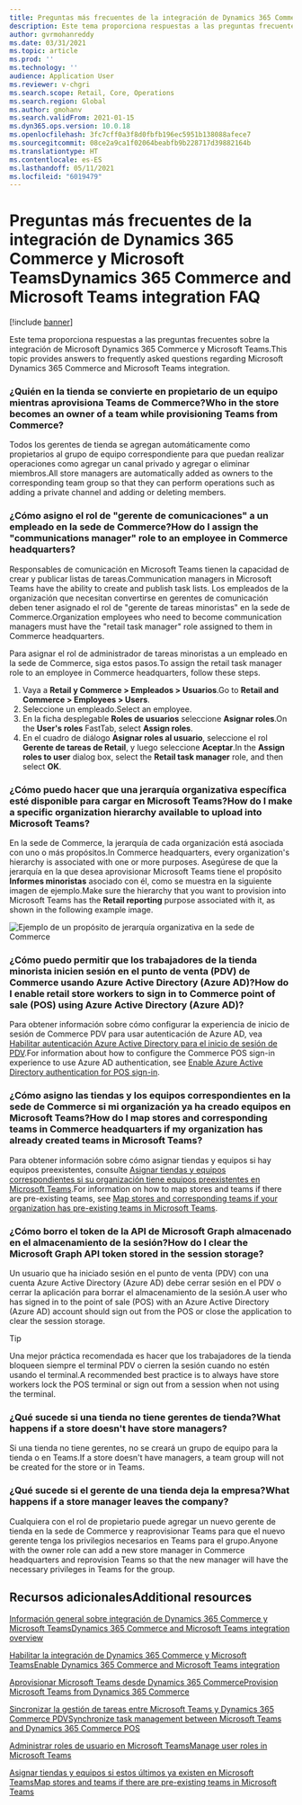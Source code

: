 ```yaml
---
title: Preguntas más frecuentes de la integración de Dynamics 365 Commerce y Microsoft Teams
description: Este tema proporciona respuestas a las preguntas frecuentes sobre la integración de Microsoft Dynamics 365 Commerce y Microsoft Teams.
author: gvrmohanreddy
ms.date: 03/31/2021
ms.topic: article
ms.prod: ''
ms.technology: ''
audience: Application User
ms.reviewer: v-chgri
ms.search.scope: Retail, Core, Operations
ms.search.region: Global
ms.author: gmohanv
ms.search.validFrom: 2021-01-15
ms.dyn365.ops.version: 10.0.18
ms.openlocfilehash: 3fc7cff0a3f8d0fbfb196ec5951b138088afece7
ms.sourcegitcommit: 08ce2a9ca1f02064beabfb9b228717d39882164b
ms.translationtype: HT
ms.contentlocale: es-ES
ms.lasthandoff: 05/11/2021
ms.locfileid: "6019479"
---
```

# <a name="dynamics-365-commerce-and-microsoft-teams-integration-faq"></a><span data-ttu-id="dfad7-103">Preguntas más frecuentes de la integración de Dynamics 365 Commerce y Microsoft Teams</span><span class="sxs-lookup"><span data-stu-id="dfad7-103">Dynamics 365 Commerce and Microsoft Teams integration FAQ</span></span>

[!include [banner](includes/banner.md)]

<span data-ttu-id="dfad7-104">Este tema proporciona respuestas a las preguntas frecuentes sobre la integración de Microsoft Dynamics 365 Commerce y Microsoft Teams.</span><span class="sxs-lookup"><span data-stu-id="dfad7-104">This topic provides answers to frequently asked questions regarding Microsoft Dynamics 365 Commerce and Microsoft Teams integration.</span></span>

### <a name="who-in-the-store-becomes-an-owner-of-a-team-while-provisioning-teams-from-commerce"></a><span data-ttu-id="dfad7-105">¿Quién en la tienda se convierte en propietario de un equipo mientras aprovisiona Teams de Commerce?</span><span class="sxs-lookup"><span data-stu-id="dfad7-105">Who in the store becomes an owner of a team while provisioning Teams from Commerce?</span></span> 

<span data-ttu-id="dfad7-106">Todos los gerentes de tienda se agregan automáticamente como propietarios al grupo de equipo correspondiente para que puedan realizar operaciones como agregar un canal privado y agregar o eliminar miembros.</span><span class="sxs-lookup"><span data-stu-id="dfad7-106">All store managers are automatically added as owners to the corresponding team group so that they can perform operations such as adding a private channel and adding or deleting members.</span></span> 

### <a name="how-do-i-assign-the-communications-manager-role-to-an-employee-in-commerce-headquarters"></a><span data-ttu-id="dfad7-107">¿Cómo asigno el rol de "gerente de comunicaciones" a un empleado en la sede de Commerce?</span><span class="sxs-lookup"><span data-stu-id="dfad7-107">How do I assign the "communications manager" role to an employee in Commerce headquarters?</span></span> 

<span data-ttu-id="dfad7-108">Responsables de comunicación en Microsoft Teams tienen la capacidad de crear y publicar listas de tareas.</span><span class="sxs-lookup"><span data-stu-id="dfad7-108">Communication managers in Microsoft Teams have the ability to create and publish task lists.</span></span> <span data-ttu-id="dfad7-109">Los empleados de la organización que necesitan convertirse en gerentes de comunicación deben tener asignado el rol de "gerente de tareas minoristas" en la sede de Commerce.</span><span class="sxs-lookup"><span data-stu-id="dfad7-109">Organization employees who need to become communication managers must have the "retail task manager" role assigned to them in Commerce headquarters.</span></span>

<span data-ttu-id="dfad7-110">Para asignar el rol de administrador de tareas minoristas a un empleado en la sede de Commerce, siga estos pasos.</span><span class="sxs-lookup"><span data-stu-id="dfad7-110">To assign the retail task manager role to an employee in Commerce headquarters, follow these steps.</span></span>

1. <span data-ttu-id="dfad7-111">Vaya a **Retail y Commerce \> Empleados \> Usuarios**.</span><span class="sxs-lookup"><span data-stu-id="dfad7-111">Go to **Retail and Commerce \> Employees \> Users**.</span></span>
1. <span data-ttu-id="dfad7-112">Seleccione un empleado.</span><span class="sxs-lookup"><span data-stu-id="dfad7-112">Select an employee.</span></span>
1. <span data-ttu-id="dfad7-113">En la ficha desplegable **Roles de usuarios** seleccione **Asignar roles**.</span><span class="sxs-lookup"><span data-stu-id="dfad7-113">On the **User's roles** FastTab, select **Assign roles**.</span></span>
1. <span data-ttu-id="dfad7-114">En el cuadro de diálogo **Asignar roles al usuario**, seleccione el rol **Gerente de tareas de Retail**, y luego seleccione **Aceptar**.</span><span class="sxs-lookup"><span data-stu-id="dfad7-114">In the **Assign roles to user** dialog box, select the **Retail task manager** role, and then select **OK**.</span></span>

### <a name="how-do-i-make-a-specific-organization-hierarchy-available-to-upload-into-microsoft-teams"></a><span data-ttu-id="dfad7-115">¿Cómo puedo hacer que una jerarquía organizativa específica esté disponible para cargar en Microsoft Teams?</span><span class="sxs-lookup"><span data-stu-id="dfad7-115">How do I make a specific organization hierarchy available to upload into Microsoft Teams?</span></span>

<span data-ttu-id="dfad7-116">En la sede de Commerce, la jerarquía de cada organización está asociada con uno o más propósitos.</span><span class="sxs-lookup"><span data-stu-id="dfad7-116">In Commerce headquarters, every organization's hierarchy is associated with one or more purposes.</span></span> <span data-ttu-id="dfad7-117">Asegúrese de que la jerarquía en la que desea aprovisionar Microsoft Teams tiene el propósito **Informes minoristas** asociado con él, como se muestra en la siguiente imagen de ejemplo.</span><span class="sxs-lookup"><span data-stu-id="dfad7-117">Make sure the hierarchy that you want to provision into Microsoft Teams has the **Retail reporting** purpose associated with it, as shown in the following example image.</span></span> 

![Ejemplo de un propósito de jerarquía organizativa en la sede de Commerce](media/d365-commerce-organization-hierarchies-purpose.png)

### <a name="how-do-i-enable-retail-store-workers-to-sign-in-to-commerce-point-of-sale-pos-using-azure-active-directory-azure-ad"></a><span data-ttu-id="dfad7-119">¿Cómo puedo permitir que los trabajadores de la tienda minorista inicien sesión en el punto de venta (PDV) de Commerce usando Azure Active Directory (Azure AD)?</span><span class="sxs-lookup"><span data-stu-id="dfad7-119">How do I enable retail store workers to sign in to Commerce point of sale (POS) using Azure Active Directory (Azure AD)?</span></span>

<span data-ttu-id="dfad7-120">Para obtener información sobre cómo configurar la experiencia de inicio de sesión de Commerce PDV para usar autenticación de Azure AD, vea [Habilitar autenticación Azure Active Directory para el inicio de sesión de PDV](aad-pos-logon.md).</span><span class="sxs-lookup"><span data-stu-id="dfad7-120">For information about how to configure the Commerce POS sign-in experience to use Azure AD authentication, see [Enable Azure Active Directory authentication for POS sign-in](aad-pos-logon.md).</span></span>

### <a name="how-do-i-map-stores-and-corresponding-teams-in-commerce-headquarters-if-my-organization-has-already-created-teams-in-microsoft-teams"></a><span data-ttu-id="dfad7-121">¿Cómo asigno las tiendas y los equipos correspondientes en la sede de Commerce si mi organización ya ha creado equipos en Microsoft Teams?</span><span class="sxs-lookup"><span data-stu-id="dfad7-121">How do I map stores and corresponding teams in Commerce headquarters if my organization has already created teams in Microsoft Teams?</span></span>

<span data-ttu-id="dfad7-122">Para obtener información sobre cómo asignar tiendas y equipos si hay equipos preexistentes, consulte [Asignar tiendas y equipos correspondientes si su organización tiene equipos preexistentes en Microsoft Teams](map-stores-existing-teams.md).</span><span class="sxs-lookup"><span data-stu-id="dfad7-122">For information on how to map stores and teams if there are pre-existing teams, see [Map stores and corresponding teams if your organization has pre-existing teams in Microsoft Teams](map-stores-existing-teams.md).</span></span>

### <a name="how-do-i-clear-the-microsoft-graph-api-token-stored-in-the-session-storage"></a><span data-ttu-id="dfad7-123">¿Cómo borro el token de la API de Microsoft Graph almacenado en el almacenamiento de la sesión?</span><span class="sxs-lookup"><span data-stu-id="dfad7-123">How do I clear the Microsoft Graph API token stored in the session storage?</span></span>

<span data-ttu-id="dfad7-124">Un usuario que ha iniciado sesión en el punto de venta (PDV) con una cuenta Azure Active Directory (Azure AD) debe cerrar sesión en el PDV o cerrar la aplicación para borrar el almacenamiento de la sesión.</span><span class="sxs-lookup"><span data-stu-id="dfad7-124">A user who has signed in to the point of sale (POS) with an Azure Active Directory (Azure AD) account should sign out from the POS or close the application to clear the session storage.</span></span> 

> [!TIP]
> <span data-ttu-id="dfad7-125">Una mejor práctica recomendada es hacer que los trabajadores de la tienda bloqueen siempre el terminal PDV o cierren la sesión cuando no estén usando el terminal.</span><span class="sxs-lookup"><span data-stu-id="dfad7-125">A recommended best practice is to always have store workers lock the POS terminal or sign out from a session when not using the terminal.</span></span> 

### <a name="what-happens-if-a-store-doesnt-have-store-managers"></a><span data-ttu-id="dfad7-126">¿Qué sucede si una tienda no tiene gerentes de tienda?</span><span class="sxs-lookup"><span data-stu-id="dfad7-126">What happens if a store doesn't have store managers?</span></span>

<span data-ttu-id="dfad7-127">Si una tienda no tiene gerentes, no se creará un grupo de equipo para la tienda o en Teams.</span><span class="sxs-lookup"><span data-stu-id="dfad7-127">If a store doesn't have managers, a team group will not be created for the store or in Teams.</span></span> 

### <a name="what-happens-if-a-store-manager-leaves-the-company"></a><span data-ttu-id="dfad7-128">¿Qué sucede si el gerente de una tienda deja la empresa?</span><span class="sxs-lookup"><span data-stu-id="dfad7-128">What happens if a store manager leaves the company?</span></span>

<span data-ttu-id="dfad7-129">Cualquiera con el rol de propietario puede agregar un nuevo gerente de tienda en la sede de Commerce y reaprovisionar Teams para que el nuevo gerente tenga los privilegios necesarios en Teams para el grupo.</span><span class="sxs-lookup"><span data-stu-id="dfad7-129">Anyone with the owner role can add a new store manager in Commerce headquarters and reprovision Teams so that the new manager will have the necessary privileges in Teams for the group.</span></span> 

## <a name="additional-resources"></a><span data-ttu-id="dfad7-130">Recursos adicionales</span><span class="sxs-lookup"><span data-stu-id="dfad7-130">Additional resources</span></span>

[<span data-ttu-id="dfad7-131">Información general sobre integración de Dynamics 365 Commerce y Microsoft Teams</span><span class="sxs-lookup"><span data-stu-id="dfad7-131">Dynamics 365 Commerce and Microsoft Teams integration overview</span></span>](commerce-teams-integration.md)

[<span data-ttu-id="dfad7-132">Habilitar la integración de Dynamics 365 Commerce y Microsoft Teams</span><span class="sxs-lookup"><span data-stu-id="dfad7-132">Enable Dynamics 365 Commerce and Microsoft Teams integration</span></span>](enable-teams-integration.md)

[<span data-ttu-id="dfad7-133">Aprovisionar Microsoft Teams desde Dynamics 365 Commerce</span><span class="sxs-lookup"><span data-stu-id="dfad7-133">Provision Microsoft Teams from Dynamics 365 Commerce</span></span>](provision-teams-from-commerce.md)

[<span data-ttu-id="dfad7-134">Sincronizar la gestión de tareas entre Microsoft Teams y Dynamics 365 Commerce PDV</span><span class="sxs-lookup"><span data-stu-id="dfad7-134">Synchronize task management between Microsoft Teams and Dynamics 365 Commerce POS</span></span>](synchronize-tasks-teams-pos.md)

[<span data-ttu-id="dfad7-135">Administrar roles de usuario en Microsoft Teams</span><span class="sxs-lookup"><span data-stu-id="dfad7-135">Manage user roles in Microsoft Teams</span></span>](manage-user-roles-teams.md)

[<span data-ttu-id="dfad7-136">Asignar tiendas y equipos si estos últimos ya existen en Microsoft Teams</span><span class="sxs-lookup"><span data-stu-id="dfad7-136">Map stores and teams if there are pre-existing teams in Microsoft Teams</span></span>](map-stores-existing-teams.md)
